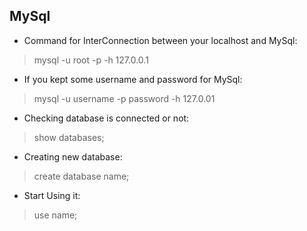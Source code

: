 ## MySql

* Command for InterConnection between your localhost and MySql:
 > mysql -u root -p -h 127.0.0.1
 
* If you kept some username and password for MySql:
 > mysql -u username -p password -h 127.0.01
 
* Checking database is connected or not:
 > show databases;
 
* Creating new database:
 > create database name;
 
* Start Using it:
 > use name;
 
 
